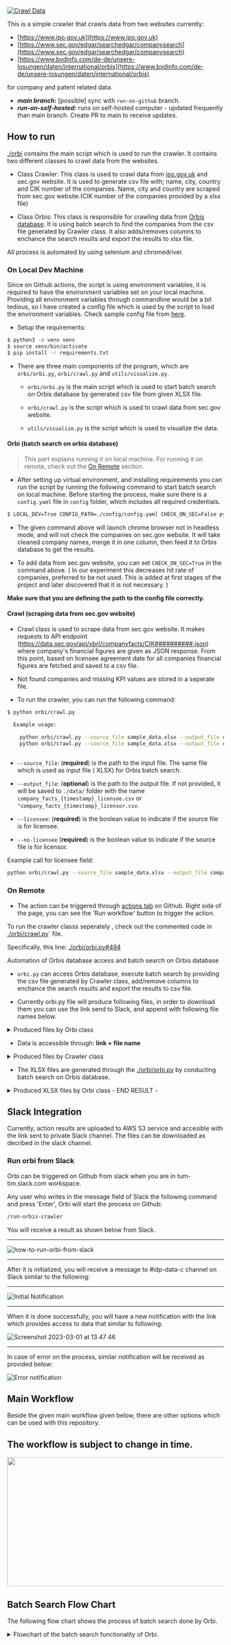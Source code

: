 [![Crawl Data](https://github.com/mrtrkmn/orbi/actions/workflows/execute.yaml/badge.svg)](https://github.com/mrtrkmn/orbi/actions/workflows/execute.yaml)

This is a simple crawler that crawls data from two websites currently:

- [https://www.ipo.gov.uk](https://www.ipo.gov.uk)
- [https://www.sec.gov/edgar/searchedgar/companysearch](https://www.sec.gov/edgar/searchedgar/companysearch)
- [https://www.bvdinfo.com/de-de/unsere-losungen/daten/international/orbis](https://www.bvdinfo.com/de-de/unsere-losungen/daten/international/orbis)

for company and patent related data.

- _**main branch:**_ [possible] sync with `run-on-github` branch. 
- _**run-on-self-hosted:**_ runs on self-hosted computer - updated frequently than main branch. Create PR to main to receive updates. 


## How to run 

[./orbi](https://github.com/mrtrkmn/orbi/tree/main/orbi) contains the main script which is used to run the crawler. It contains two different classes to crawl data from the websites.

- Class Crawler: This class is used to crawl data from [ipo.gov.uk](https://www.ipo.gov.uk) and sec.gov website. It is used to generate csv file with; name, city, country and CIK number of the companies. Name, city and country are scraped from sec.gov website.(CIK number of the companies provided by a xlsx file)

- Class Orbis: This class is responsible for crawling data from [Orbis database](https://www.bvdinfo.com/de-de/unsere-losungen/daten/international/orbis). It is using batch search to find the companies from the csv file generated by Crawler class. It also adds/removes columns to enchance the search results and export the results to xlsx file. 

All process is automated by using selenium and chromedriver.

### On Local Dev Machine

Since on Github actions, the script is using environment variables, it is required to have the environment variables set on your local machine.
Providing all environment variables through commandline would be a bit tedious, so I have created a config file which is used by the script to load the environment variables. Check sample config file from [here](./config/config-sample.yaml).

- Setup the requirements: 

```bash 
$ python3 -m venv venv
$ source venv/bin/activate
$ pip install -r requirements.txt
```

- There are three main components of the program, which are `orbi/orbi.py`, `orbi/crawl.py` and `utils/visualize.py`.

    - `orbi/orbi.py` is the main script which is used to start batch search on Orbis database by generated csv file from given XLSX file. 

    - `orbi/crawl.py` is the script which is used to crawl data from sec.gov website. 

    - `utils/visualize.py` is the script which is used to visualize the data. 

#### Orbi (batch search on orbis database)

> This part explains running it on local machine. For running it on remote, check out the [On Remote](#on-remote) section.

- After setting up virtual environment, and installing requirements you can run the script by running the following command to start batch search on local machine. Before starting the process, make sure there is a `config.yaml` file in `config` folder, which includes all required credentials. 

```bash
$ LOCAL_DEV=True CONFIG_PATH=./config/config.yaml CHECK_ON_SEC=False python orbi/orbi.py
```

- The given command above will launch chrome browser not in headless mode, and will not check the companies on sec.gov website. It will take cleaned company names, merge it in one column, then feed it to Orbis database to get the results.

- To add data from sec.gov website, you can set `CHECK_ON_SEC=True` in the command above. ( In our experiment this decreases hit rate of companies, preferred to be not used. This is added at first stages of the project and later discovered that it is not necessary. )

**Make sure that you are defining the path to the config file correctly.**

#### Crawl (scraping data from sec.gov website)

- Crawl class is used to scrape data from sec.gov website. It makes requests to API endpoint (https://data.sec.gov/api/xbrl/companyfacts/CIK##########.json) where company's financial figures are given as JSON response. From this point,  based on licensee agreement date for all companies financial figures are fetched and saved to a csv file.

- Not found companies and missing KPI values are stored in a seperate file. 

- To run the crawler, you can run the following command:

```bash
$ python orbi/crawl.py 

  Example usage:

    python orbi/crawl.py --source_file sample_data.xlsx --output_file company_facts.csv --licensee  # searching over licensee information 
    python orbi/crawl.py --source_file sample_data.xlsx --output_file company_facts.csv --no-licensee # searching over licensor information 
            
```

- `--source_file`: (**required**)  is the path to the input file. The same file which is used as input file ( XLSX) for Orbis batch search.

- `--output_file`: (**optional**) is the path to the output file. If not provided, it will be saved to `./data/` folder with the name `company_facts_{timestamp}_licensee.csv` or `"company_facts_{timestamp}_licensor.csv`.

- `--licensee`: (**required**) is the boolean value to indicate if the source file is for licensee.

- `--no-licensee` (**required**) is the boolean value to indicate if the source file is for licensor.


Example call for licensee field: 

```bash 
python orbi/crawl.py --source_file sample_data.xlsx --output_file company_facts.csv --licensee 
```

### On Remote

- The action can be triggered through [actions tab](https://github.com/mrtrkmn/orbi/actions/workflows/execute.yaml) on Github. Right side of the page, you can see the 'Run workflow' button to trigger the action.

To run the crawler classs seperately , check out the commented code in [./orbi/crawl.py](https://github.com/mrtrkmn/orbi/tree/main/orbi/orbi/crawl.py)` file.

Specifically, this line: [./orbi/orbi.py#494](https://github.com/mrtrkmn/orbi/tree/main/orbi/orbi/orbi.py#L494)


Automation of Orbis database access and batch search on Orbis database

- `orbi.py` can access Orbis database, execute batch search by providing the csv file generated by Crawler class, add/remove columns to enchance the search results and export the results to csv file.

- Currently orbi.py file will produce following files, in order to download them you can use the link send to Slack, and append with following file names below.

<details>
<summary>Produced files by Orbi class</summary>
<pre>
orbis_aggregated_data_{timestamp}.csv : example --> orbis_aggregated_data_13_01_2023.csv
orbis_aggregated_data_{timestamp}.xlsx : example --> orbis_aggregated_data_13_01_2023.xlsx
orbis_aggregated_data_licensee_{timestamp}.xlsx : example --> orbis_aggregated_data_licensee_14_01_2023.xlsx
orbis_aggregated_data_licensor_{timestamp}.xlsx : example --> orbis_aggregated_data_licensor_14_01_2023.xlsx
orbis_data_licensee_{timestamp}.csv : example --> orbis_data_licensee_14_01_2023.csv
orbis_data_licensee_14_01_2023.xlsx : example --> orbis_data_licensee_14_01_2023.xlsx
orbis_data_licensee_guo_{timestamp}.csv : example --> orbis_data_licensee_guo_14_01_2023.csv
orbis_data_licensee_guo_{timestamp}.xlsx : example --> orbis_data_licensee_guo_14_01_2023.xlsx
orbis_data_licensee_ish_{timestamp}.csv : example --> orbis_data_licensee_ish_14_01_2023.csv
orbis_data_licensee_ish_{timestamp}.xlsx : example --> orbis_data_licensee_ish_14_01_2023.xlsx
orbis_data_licensor_{timestamp}.csv  : example --> orbis_data_licensor_14_01_2023.csv
orbis_data_licensor_{timestamp}.xlsx : example --> orbis_data_licensor_14_01_2023.xlsx
orbis_data_licensor_guo_{timestamp}.csv : example --> orbis_data_licensor_guo_14_01_2023.csv
orbis_data_licensor_guo_{timestamp}.xlsx : example --> orbis_data_licensor_guo_14_01_2023.xlsx
orbis_data_licensor_ish_{timestamp}.csv : example --> orbis_data_licensor_ish_14_01_2023.csv
orbis_data_licensor_ish_{timestamp}.xlsx : example --> orbis_data_licensor_ish_14_01_2023.xlsx
- sample_data.xlsx
</pre>
</details>

- Data is accessible through: **link + file name** 

<details>
<summary>Produced files by Crawler class</summary>
<pre>
orbis_aggregated_data_{timestamp}.csv 
orbis_data_licensee_{timestamp}.csv
orbis_data_licensee_guo_{timestamp}.csv
orbis_data_licensee_ish_{timestamp}.csv
orbis_data_licensor_{timestamp}.csv
orbis_data_licensor_guo_{timestamp}.csv
orbis_data_licensor_ish_{timestamp}.csv
</pre>
</details>


- The XLSX files are generated through the [./orbi/orbi.py](https://github.com/mrtrkmn/orbi/tree/main/orbi/orbi/orbi.py) by conducting batch search on Orbis database.



<details>
<summary>Produced XLSX files  by Orbi class - END RESULT - </summary>
<pre>
orbis_aggregated_data_{timestamp}.xlsx
orbis_aggregated_data_licensee_{timestamp}.xlsx
orbis_aggregated_data_licensor_{timestamp}.xlsx
orbis_data_licensee_{timestamp}.xlsx
orbis_data_licensee_guo_{timestamp}.xlsx
orbis_data_licensee_ish_{timestamp}.xlsx
orbis_data_licensor_{timestamp}.xlsx
orbis_data_licensor_guo_{timestamp}.xlsx
orbis_data_licensor_ish_{timestamp}.xlsx
</pre>
</details>


## Slack Integration 

Currently, action results are uploaded to AWS S3 service and accesible with the link sent to private Slack channel. 
The files can be downloaded as decribed in the slack channel. 

### Run orbi from Slack

Orbi can be triggered on Github from slack when you are in tum-tim.slack.com workspace. 

Any user who writes in the message field of Slack the following command and press 'Enter', Orbi will start the process on Github: 

```bash 
/run-orbis-crawler 
```

You will receive a result as shown below from Slack. 

---

![how-to-run-orbi-from-slack](https://user-images.githubusercontent.com/13614433/222140712-86be7358-b90d-44fa-8cb8-6633a72d51e4.png)

---

After it is initialized, you will receive a message to #idp-data-c channel on Slack similar to the following:

---
![Initial Notification](https://user-images.githubusercontent.com/13614433/222143717-16cb6cfa-f9cb-4a10-a7aa-c71083e16ea4.png)

--- 
When it is done successfully, you will have a new notification with the link which provides access to data that similar to following: 

![Screenshot 2023-03-01 at 13 47 46](https://user-images.githubusercontent.com/13614433/222143625-3115dcc3-e49d-40ac-bc8d-2af362c66feb.png)

--- 

In case of error on the process, similar notification will be received as provided below: 


![Error notification](https://user-images.githubusercontent.com/13614433/222143963-d9d3443a-4e07-4adb-bcdd-a96360380934.png)


## Main Workflow 

Beside the given main workflow given below, there are other options which can be used with this repository. 

The workflow is subject to change in time. 
--- 
<img src="https://user-images.githubusercontent.com/13614433/213180207-3855244f-29f9-42c5-ab7f-9655f0c78479.png"  width="750" height="300">

## Batch Search Flow Chart 

The following flow chart shows the process of batch search done by Orbi.

<details>
<summary>Flowchart of the batch search functionality of Orbi.</summary>
<pre>
<img src="https://user-images.githubusercontent.com/13614433/227824562-0610cf9f-cd36-45df-b999-966e7d0a5cdd.png">
</pre>
</details>








